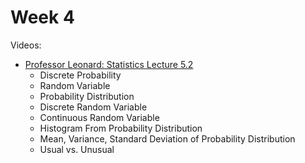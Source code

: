 # Week 4

Videos:
- [Professor Leonard: Statistics Lecture 5.2](https://www.youtube.com/watch?v=WNgcmn5cXjI&list=PL5102DFDC6790F3D0)
    - Discrete Probability
    - Random Variable
    - Probability Distribution
    - Discrete Random Variable
    - Continuous Random Variable
    - Histogram From Probability Distribution
    - Mean, Variance, Standard Deviation of Probability Distribution
    - Usual vs. Unusual

